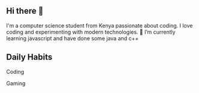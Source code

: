 ## Hi there 👋

I'm a computer science student from Kenya passionate about coding.
I love coding and experimenting with modern technologies.
 🌱 I’m currently learning javascript and have done some java and c++

## Daily Habits 
Coding 

Gaming

<!--
**JanIsaac-1/JanIsaac-1** is a ✨ _special_ ✨ repository because its `README.md` (this file) appears on your GitHub profile.

Here are some ideas to get you started:

- 🔭 I’m currently working on ...
- 🌱 I’m currently learning ...
- 👯 I’m looking to collaborate on ...
- 🤔 I’m looking for help with ...
- 💬 Ask me about ...
- 📫 How to reach me: ...
- 😄 Pronouns: ...
- ⚡ Fun fact: ...
-->
